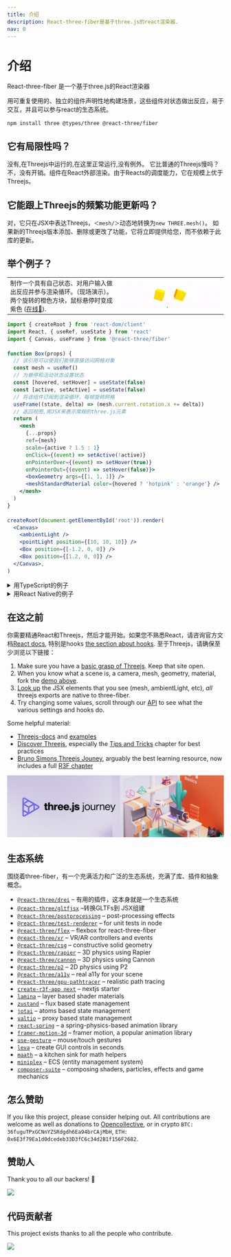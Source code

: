```yaml
---
title: 介绍
description: React-three-fiber是基于three.js的react渲染器.
nav: 0
---
```



# 介绍
React-three-fiber 是一个基于three.js的React渲染器

用可重复使用的、独立的组件声明性地构建场景，这些组件对状态做出反应，易于交互，并且可以参与react的生态系统。
```
npm install three @types/three @react-three/fiber
```
## 它有局限性吗？
没有,在Threejs中运行的,在这里正常运行,没有例外。
它比普通的Threejs慢吗？
不，没有开销。组件在React外部渲染。由于Reacts的调度能力，它在规模上优于Threejs。

## 它能跟上Threejs的频繁功能更新吗？
对，它只在JSX中表达Threejs，`＜mesh/＞`动态地转换为`new THREE.mesh()`。
如果新的Threejs版本添加、删除或更改了功能，它将立即提供给您，而不依赖于此库的更新。

## 举个例子？
<table>
  <tbody>
    <tr>
      <td style="width:50%">
        制作一个具有自己状态、对用户输入做出反应并参与渲染循环。（现场演示）。
        <br/>
        两个旋转的橙色方块，鼠标悬停时变成紫色 (<a href="https://codesandbox.io/s/rrppl0y8l4?file=/src/App.js">在线🌰</a>).
      </td>
      <td style="width:50%">
        <a href="https://codesandbox.io/s/rrppl0y8l4">
          <img
            src="https://github.com/pmndrs/react-three-fiber/raw/master/docs/basic-app.gif"
            alt="Two spinning orange cubes that turn purple on mouse over"
            width="252px"
            height="60px"
          />
        </a>
      </td>
    </tr>
  </tbody>
</table>

```jsx
import { createRoot } from 'react-dom/client'
import React, { useRef, useState } from 'react'
import { Canvas, useFrame } from '@react-three/fiber'

function Box(props) {
  // 该引用可以使我们能够直接访问网格对象
  const mesh = useRef()
  // 为悬停和活动状态设置状态
  const [hovered, setHover] = useState(false)
  const [active, setActive] = useState(false)
  // 将该组件订阅到渲染循环，每帧旋转网格
  useFrame((state, delta) => (mesh.current.rotation.x += delta))
  // 返回视图,用JSX来表示常规的three.js元素
  return (
    <mesh
      {...props}
      ref={mesh}
      scale={active ? 1.5 : 1}
      onClick={(event) => setActive(!active)}
      onPointerOver={(event) => setHover(true)}
      onPointerOut={(event) => setHover(false)}>
      <boxGeometry args={[1, 1, 1]} />
      <meshStandardMaterial color={hovered ? 'hotpink' : 'orange'} />
    </mesh>
  )
}

createRoot(document.getElementById('root')).render(
  <Canvas>
    <ambientLight />
    <pointLight position={[10, 10, 10]} />
    <Box position={[-1.2, 0, 0]} />
    <Box position={[1.2, 0, 0]} />
  </Canvas>,
)
```

<details>
  <summary>用TypeScript的例子</summary>

```bash
npm install @types/three
```

```tsx
import * as THREE from 'three'
import { createRoot } from 'react-dom/client'
import React, { useRef, useState } from 'react'
import { Canvas, useFrame, ThreeElements } from '@react-three/fiber'

function Box(props: ThreeElements['mesh']) {
  const mesh = useRef<THREE.Mesh>(null!)
  const [hovered, setHover] = useState(false)
  const [active, setActive] = useState(false)
  useFrame((state, delta) => (mesh.current.rotation.x += delta))
  return (
    <mesh
      {...props}
      ref={mesh}
      scale={active ? 1.5 : 1}
      onClick={(event) => setActive(!active)}
      onPointerOver={(event) => setHover(true)}
      onPointerOut={(event) => setHover(false)}>
      <boxGeometry args={[1, 1, 1]} />
      <meshStandardMaterial color={hovered ? 'hotpink' : 'orange'} />
    </mesh>
  )
}

createRoot(document.getElementById('root')).render(
  <Canvas>
    <ambientLight />
    <pointLight position={[10, 10, 10]} />
    <Box position={[-1.2, 0, 0]} />
    <Box position={[1.2, 0, 0]} />
  </Canvas>,
)
```

Live demo: https://codesandbox.io/s/icy-tree-brnsm?file=/src/App.tsx

</details>

<details>
  <summary>用React Native的例子</summary>

For installation instructions see [react native installation instructions](https://docs.pmnd.rs/react-three-fiber/getting-started/installation#react-native).

```jsx
import React, { useRef, useState } from 'react'
import { Canvas, useFrame } from '@react-three/fiber/native'

function Box(props) {
  const mesh = useRef(null)
  const [hovered, setHover] = useState(false)
  const [active, setActive] = useState(false)
  useFrame((state, delta) => (mesh.current.rotation.x += delta))
  return (
    <mesh
      {...props}
      ref={mesh}
      scale={active ? 1.5 : 1}
      onClick={(event) => setActive(!active)}
      onPointerOver={(event) => setHover(true)}
      onPointerOut={(event) => setHover(false)}>
      <boxGeometry args={[1, 1, 1]} />
      <meshStandardMaterial color={hovered ? 'hotpink' : 'orange'} />
    </mesh>
  )
}

export default function App() {
  return (
    <Canvas>
      <ambientLight />
      <pointLight position={[10, 10, 10]} />
      <Box position={[-1.2, 0, 0]} />
      <Box position={[1.2, 0, 0]} />
    </Canvas>
  )
}
```

</details>

## 在这之前

你需要精通React和Threejs，然后才能开始。如果您不熟悉React，请咨询官方文档[React docs](https://reactjs.org/docs/getting-started.html), 特别是hooks [the section about hooks](https://reactjs.org/docs/hooks-reference.html). 至于Threejs，请确保至少浏览以下链接：

1. Make sure you have a [basic grasp of Threejs](https://threejs.org/docs/index.html#manual/en/introduction/Creating-a-scene). Keep that site open.
2. When you know what a scene is, a camera, mesh, geometry, material, fork the [demo above](https://github.com/pmndrs/react-three-fiber#what-does-it-look-like).
3. [Look up](https://threejs.org/docs/index.html#api/en/objects/Mesh) the JSX elements that you see (mesh, ambientLight, etc), _all_ threejs exports are native to three-fiber.
4. Try changing some values, scroll through our [API](https://docs.pmnd.rs/react-three-fiber) to see what the various settings and hooks do.

Some helpful material:

- [Threejs-docs](https://threejs.org/docs) and [examples](https://threejs.org/examples)
- [Discover Threejs](https://discoverthreejs.com), especially the [Tips and Tricks](https://discoverthreejs.com/tips-and-tricks) chapter for best practices
- [Bruno Simons Threejs Jouney](https://threejs-journey.com), arguably the best learning resource, now includes a full [R3F chapter](https://threejs-journey.com/lessons/what-are-react-and-react-three-fiber)

<a href="https://threejs-journey.com">
  <img src="https://github.com/pmndrs/react-three-fiber/raw/master/docs/banner-journey.jpg" />
</a>

## 生态系统
围绕着three-fiber，有一个充满活力和广泛的生态系统，充满了库、插件和抽象概念。

- [`@react-three/drei`](https://github.com/pmndrs/drei) &ndash; 有用的插件，这本身就是一个生态系统
- [`@react-three/gltfjsx`](https://github.com/pmndrs/gltfjsx) &ndash;转换GLTFs到 JSX组建
- [`@react-three/postprocessing`](https://github.com/pmndrs/react-postprocessing) &ndash; post-processing effects
- [`@react-three/test-renderer`](https://github.com/pmndrs/react-three-fiber/tree/master/packages/test-renderer) &ndash; for unit tests in node
- [`@react-three/flex`](https://github.com/pmndrs/react-three-flex) &ndash; flexbox for react-three-fiber
- [`@react-three/xr`](https://github.com/pmndrs/react-xr) &ndash; VR/AR controllers and events
- [`@react-three/csg`](https://github.com/pmndrs/react-three-csg) &ndash; constructive solid geometry
- [`@react-three/rapier`](https://github.com/pmndrs/react-three-rapier) &ndash; 3D physics using Rapier
- [`@react-three/cannon`](https://github.com/pmndrs/use-cannon) &ndash; 3D physics using Cannon
- [`@react-three/p2`](https://github.com/pmndrs/use-p2) &ndash; 2D physics using P2
- [`@react-three/a11y`](https://github.com/pmndrs/react-three-a11y) &ndash; real a11y for your scene
- [`@react-three/gpu-pathtracer`](https://github.com/pmndrs/react-three-gpu-pathtracer) &ndash; realistic path tracing
- [`create-r3f-app next`](https://github.com/pmndrs/react-three-next) &ndash; nextjs starter
- [`lamina`](https://github.com/pmndrs/lamina) &ndash; layer based shader materials
- [`zustand`](https://github.com/pmndrs/zustand) &ndash; flux based state management
- [`jotai`](https://github.com/pmndrs/jotai) &ndash; atoms based state management
- [`valtio`](https://github.com/pmndrs/valtio) &ndash; proxy based state management
- [`react-spring`](https://github.com/pmndrs/react-spring) &ndash; a spring-physics-based animation library
- [`framer-motion-3d`](https://www.framer.com/docs/three-introduction/) &ndash; framer motion, a popular animation library
- [`use-gesture`](https://github.com/pmndrs/react-use-gesture) &ndash; mouse/touch gestures
- [`leva`](https://github.com/pmndrs/leva) &ndash; create GUI controls in seconds
- [`maath`](https://github.com/pmndrs/maath) &ndash; a kitchen sink for math helpers
- [`miniplex`](https://github.com/hmans/miniplex) &ndash; ECS (entity management system)
- [`composer-suite`](https://github.com/hmans/composer-suite) &ndash; composing shaders, particles, effects and game mechanics

## 怎么赞助

If you like this project, please consider helping out. All contributions are welcome as well as donations to [Opencollective](https://opencollective.com/react-three-fiber), or in crypto `BTC: 36fuguTPxGCNnYZSRdgdh6Ea94brCAjMbH`, `ETH: 0x6E3f79Ea1d0dcedeb33D3fC6c34d2B1f156F2682`.

## 赞助人

Thank you to all our backers! 🙏

<a href="https://opencollective.com/react-three-fiber#backers" target="_blank">
  <img src="https://opencollective.com/react-three-fiber/backers.svg?width=890" />
</a>

## 代码贡献者

This project exists thanks to all the people who contribute.

<a href="https://github.com/pmndrs/react-three-fiber/graphs/contributors">
  <img src="https://opencollective.com/react-three-fiber/contributors.svg?width=890" />
</a>







